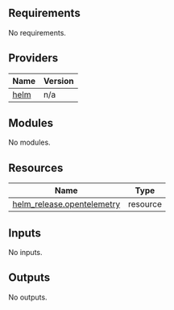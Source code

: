 ## Requirements

No requirements.

## Providers

| Name | Version |
|------|---------|
| <a name="provider_helm"></a> [helm](#provider\_helm) | n/a |

## Modules

No modules.

## Resources

| Name | Type |
|------|------|
| [helm_release.opentelemetry](https://registry.terraform.io/providers/hashicorp/helm/latest/docs/resources/release) | resource |

## Inputs

No inputs.

## Outputs

No outputs.
